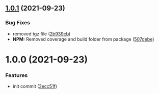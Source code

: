 ## [1.0.1](https://github.com/oblakstudio/path-sort/compare/v1.0.0...v1.0.1) (2021-09-23)


### Bug Fixes

* removed tgz file ([2b939cb](https://github.com/oblakstudio/path-sort/commit/2b939cb3ed331fd84fabae5ab1c5cc241389f18c))
* **NPM:** Removed coverage and build folder from package ([507debe](https://github.com/oblakstudio/path-sort/commit/507debe595a169cb8361980885d9ca8518ad2573))

# 1.0.0 (2021-09-23)


### Features

* init commit ([3ecc51f](https://github.com/oblakstudio/path-sort/commit/3ecc51ff524056eff7dea376a546238e02d21637))
